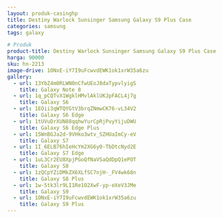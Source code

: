 ```yaml
---
layout: produk-casinghp
title: Destiny Warlock Sunsinger Samsung Galaxy S9 Plus Case
categories: samsung
tags: galaxy

# Produk
product-title: Destiny Warlock Sunsinger Samsung Galaxy S9 Plus Case
harga: 90000
sku: hn-2213
image-drive: 1ONxE-iY7I9uFcwvdEWK1ok1xrW35a6zu
gallery:
  - url: 13YbZ4m0RLWN0nCfwUEoJ8daTypvlyigS
    title: Galaxy Note 8
  - url: 1q_pCQTvX1WgklHMvlAklUKJpFACL4j7g
    title: Galaxy S6
  - url: 1EOii3qWTQYGtV3brqZNmwCK76-vL34V2
    title: Galaxy S6 Edge
  - url: 1tUVuDrXUN88qqhwYurCpRjPvyYijuDWU
    title: Galaxy S6 Edge Plus
  - url: 15WnBGJa2d-9VHko3wtv_SZHUaImCy-eV
    title: Galaxy S7
  - url: 1I_6ELB76hIeHcYm2XG6y0-TbDtcNyd2E
    title: Galaxy S7 Edge
  - url: 1uL3Cr2EU8XpjPGoQfNaVSaQdDpQ1ePOT
    title: Galaxy S8
  - url: 1zQCpYZiDMkZX6XLfSC7njH-_FV4wk68n
    title: Galaxy S8 Plus
  - url: 1w-5tk3lr9LI1Re1O2XwF-yp-eXeV3JMe
    title: Galaxy S9
  - url: 1ONxE-iY7I9uFcwvdEWK1ok1xrW35a6zu
    title: Galaxy S9 Plus
---
```

